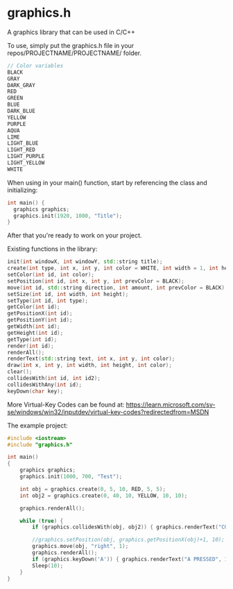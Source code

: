 # graphics.h
A graphics library that can be used in C/C++

To use, simply put the graphics.h file in your repos/PROJECTNAME/PROJECTNAME/ folder.

```cpp
// Color variables
BLACK
GRAY
DARK_GRAY
RED
GREEN
BLUE
DARK_BLUE
YELLOW
PURPLE
AQUA
LIME
LIGHT_BLUE
LIGHT_RED 
LIGHT_PURPLE
LIGHT_YELLOW
WHITE
```


When using in your main() function, start by referencing the class and initializing:

```cpp
int main() {
  graphics graphics;
  graphics.init(1920, 1080, "Title");
}
```
After that you're ready to work on your project.

Existing functions in the library:

```cpp
init(int windowX, int windowY, std::string title);
create(int type, int x, int y, int color = WHITE, int width = 1, int height = 1); // As of right now, the only type existing is 0, and it's a rectangle.
setColor(int id, int color);
setPosition(int id, int x, int y, int prevColor = BLACK);
move(int id, std::string direction, int amount, int prevColor = BLACK);
setSize(int id, int width, int height);
setType(int id, int type);
getColor(int id);
getPositionX(int id);
getPositionY(int id);
getWidth(int id);
getHeight(int id);
getType(int id);
render(int id);
renderAll();
renderText(std::string text, int x, int y, int color);
draw(int x, int y, int width, int height, int color);
clear();
collidesWith(int id, int id2);
collidesWithAny(int id);
keyDown(char key);
```

More Virtual-Key Codes can be found at: https://learn.microsoft.com/sv-se/windows/win32/inputdev/virtual-key-codes?redirectedfrom=MSDN

The example project:

```cpp
#include <iostream>
#include "graphics.h"

int main()
{
    graphics graphics;
    graphics.init(1000, 700, "Test");

    int obj = graphics.create(0, 5, 10, RED, 5, 5);
    int obj2 = graphics.create(0, 40, 10, YELLOW, 10, 10);

    graphics.renderAll();

    while (true) {
        if (graphics.collidesWith(obj, obj2)) { graphics.renderText("COLLIDES", 0, 0, 10); };

        //graphics.setPosition(obj, graphics.getPositionX(obj)+1, 10);
        graphics.move(obj, "right", 1);
        graphics.renderAll();
        if (graphics.keyDown('A')) { graphics.renderText("A PRESSED", 10, 10, 9); }
        Sleep(10);
    }
}
```

